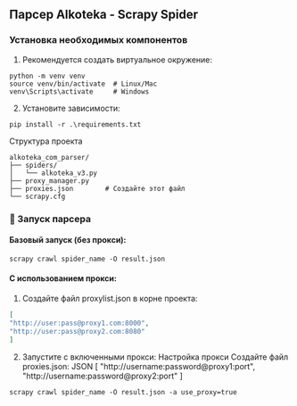  ## Парсер Alkoteka - Scrapy Spider

  ### Установка необходимых компонентов
  1. Рекомендуется создать виртуальное окружение:

  ```
  python -m venv venv
  source venv/bin/activate  # Linux/Mac
  venv\Scripts\activate     # Windows
  ```

 2. Установите зависимости:
   ```
   pip install -r .\requirements.txt  
   ```
Структура проекта
```
alkoteka_com_parser/
├── spiders/
│   └── alkoteka_v3.py
├── proxy_manager.py
├── proxies.json        # Создайте этот файл
└── scrapy.cfg
```
### 🚀 Запуск парсера
#### Базовый запуск (без прокси):

```
scrapy crawl spider_name -O result.json

```
#### С использованием прокси:
 1. Создайте файл proxylist.json в корне проекта:
  ```json
[
  "http://user:pass@proxy1.com:8000",
  "http://user:pass@proxy2.com:8080"
]

```
2. Запустите с включенными прокси:
Настройка прокси
Создайте файл proxies.json:
JSON
[
  "http://username:password@proxy1:port",
  "http://username:password@proxy2:port"
]
```
scrapy crawl spider_name -O result.json -a use_proxy=true

```
